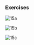 ### Exercises

![15a](https://github.com/JeffKirui/alx-low_level_programming/assets/64260549/ac9292ec-ad2b-4116-bc77-e1944d7429fd)

![15b](https://github.com/JeffKirui/alx-low_level_programming/assets/64260549/17febbfb-f0ae-4472-a82b-c43ed213d6fd)

![15c](https://github.com/JeffKirui/alx-low_level_programming/assets/64260549/aa261f70-17ae-419f-9fa3-869bab929d60)
